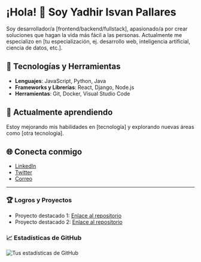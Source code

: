 # ¡Hola! 👋 Soy Yadhir Isvan Pallares

Soy desarrollador/a [frontend/backend/fullstack], apasionado/a por crear soluciones que hagan la vida más fácil a las personas. Actualmente me especializo en [tu especialización, ej. desarrollo web, inteligencia artificial, ciencia de datos, etc.].

## 🚀 Tecnologías y Herramientas

- **Lenguajes**: JavaScript, Python, Java
- **Frameworks y Librerías**: React, Django, Node.js
- **Herramientas**: Git, Docker, Visual Studio Code

## 🌱 Actualmente aprendiendo

Estoy mejorando mis habilidades en [tecnología] y explorando nuevas áreas como [otra tecnología].

## 🌐 Conecta conmigo

- [LinkedIn](https://www.linkedin.com/in/tu-usuario/)
- [Twitter](https://twitter.com/tu-usuario)
- [Correo](mailto:tu-email@correo.com)

---

### 🏆 Logros y Proyectos

- Proyecto destacado 1: [Enlace al repositorio](https://github.com/tu-usuario/proyecto1)
- Proyecto destacado 2: [Enlace al repositorio](https://github.com/tu-usuario/proyecto2)

### 📈 Estadísticas de GitHub

![Tus estadísticas de GitHub](https://github-readme-stats.vercel.app/api?username=tu-usuario&show_icons=true&theme=radical)
